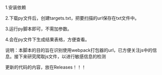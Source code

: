 1.安装依赖

2.下载py文件后，创建targets.txt，把要扫描的url保存在txt文件中。

3.运行py脚本即可，不需加参数。

4.会在py文件下生成结果表格，方便查看。

说明：本脚本的目的旨在识别使用webpack打包器的url，已方便关注js中的信息。接下来研究爬取js文件，以进行敏感信息的检测

更新的代码的内容，放在Releases！！！
